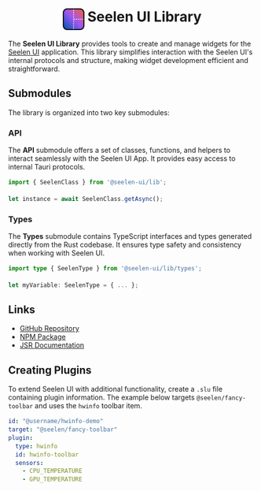 <h1 align="center">
  <img src="https://raw.githubusercontent.com/eythaann/Seelen-UI/812f64d29162fe49da6f621d5e2a3e4852b8b8b1/documentation/images/logo.svg" width="44" align="top" alt="Seelen UI Logo" />
  Seelen UI Library
</h1>


The **Seelen UI Library** provides tools to create and manage widgets for the [Seelen UI](https://github.com/eythaann/seelen-ui) application. This library simplifies interaction with the Seelen UI's internal protocols and structure, making widget development efficient and straightforward.

## Submodules

The library is organized into two key submodules:

### API

The **API** submodule offers a set of classes, functions, and helpers to interact seamlessly with the Seelen UI App. It provides easy access to internal Tauri protocols.

```ts
import { SeelenClass } from '@seelen-ui/lib';

let instance = await SeelenClass.getAsync();
```

### Types

The **Types** submodule contains TypeScript interfaces and types generated directly from the Rust codebase. It ensures type safety and consistency when working with Seelen UI.

```ts
import type { SeelenType } from '@seelen-ui/lib/types';

let myVariable: SeelenType = { ... };
```

## Links

- [GitHub Repository](https://github.com/Seelen-Inc/slu-lib)
- [NPM Package](https://npmjs.com/package/@seelen-ui/lib)
- [JSR Documentation](https://jsr.io/@seelen-ui/lib)
## Creating Plugins

To extend Seelen UI with additional functionality, create a `.slu` file containing plugin information. The example below targets `@seelen/fancy-toolbar` and uses the `hwinfo` toolbar item.

```yml
id: "@username/hwinfo-demo"
target: "@seelen/fancy-toolbar"
plugin:
  type: hwinfo
  id: hwinfo-toolbar
  sensors:
    - CPU_TEMPERATURE
    - GPU_TEMPERATURE
```
